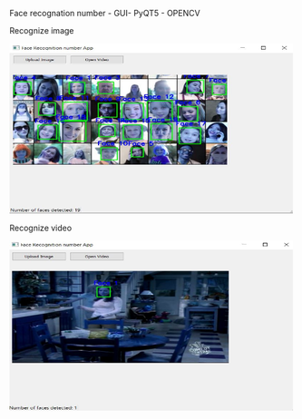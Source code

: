 Face recognation number  - GUI- PyQT5 - OPENCV

Recognize image

<img src="https://github.com/proteus21/COMPUTER-VISION/blob/main/7_Face_recognation_number/Source/Face_image.JPG?raw=true" width="500" height ="300">
 
Recognize video

<img src="https://github.com/proteus21/COMPUTER-VISION/blob/main/7_Face_recognation_number/Source/Face%20_video.JPG?raw=true" width="500" height ="300">
